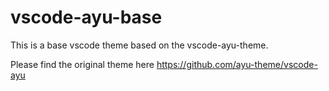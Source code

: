 # vscode-ayu-base
This is a base vscode theme based on the vscode-ayu-theme.

Please find the original theme here https://github.com/ayu-theme/vscode-ayu
